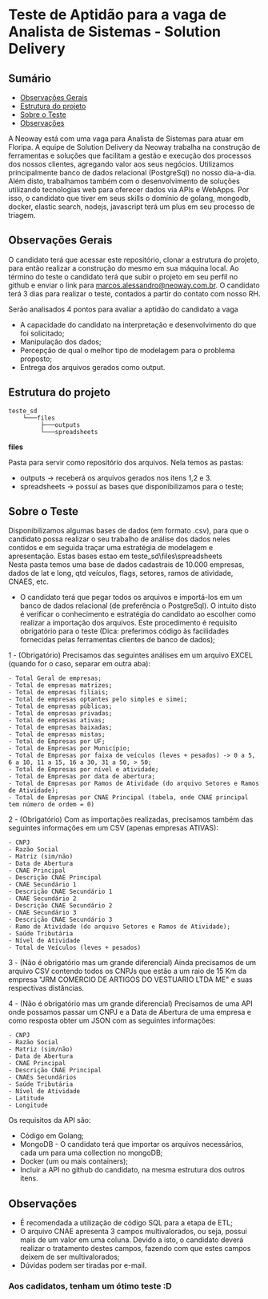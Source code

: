 Teste de Aptidão para a vaga de Analista de Sistemas - Solution Delivery
===

## Sumário

- [Observações Gerais](#observações-gerais)
- [Estrutura do projeto](#estrutura-do-projeto)
- [Sobre o Teste](#sobre-o-teste)
- [Observações](#observações)

A Neoway está com uma vaga para Analista de Sistemas para atuar em Floripa.
A equipe de Solution Delivery da Neoway trabalha na construção de ferramentas e soluções que facilitam a gestão e execução dos processos dos nossos clientes, agregando valor aos seus negócios.
Utilizamos principalmente banco de dados relacional (PostgreSql) no nosso dia-a-dia.
Além disto, trabalhamos também com o desenvolvimento de soluções utilizando tecnologias web para oferecer dados via APIs e WebApps. Por isso, o candidato que tiver em seus skills o domínio de golang, mongodb, docker, elastic search, nodejs, javascript terá um plus em seu processo de triagem.

## Observações Gerais

O candidato terá que acessar este repositório, clonar a estrutura do projeto, para então realizar a construção do mesmo em sua máquina local.
Ao término do teste o candidato terá que subir o projeto em seu perfil no github e enviar o link para marcos.alessandro@neoway.com.br.
O candidato terá 3 dias para realizar o teste, contados a partir do contato com nosso RH. 

Serão analisados 4 pontos para avaliar a aptidão do candidato a vaga
- A capacidade do candidato na interpretação e desenvolvimento do que foi solicitado;
- Manipulação dos dados;
- Percepção de qual o melhor tipo de modelagem para o problema proposto;
- Entrega dos arquivos gerados como output.

## Estrutura do projeto

```
teste_sd
    └───files
         ├───outputs
         └───spreadsheets
```

**files**

Pasta para servir como repositório dos arquivos. Nela temos as pastas:
- outputs -> receberá os arquivos gerados nos itens 1,2 e 3.
- spreadsheets -> possuí as bases que disponibilizamos para o teste;

## Sobre o Teste

Disponibilizamos algumas bases de dados (em formato .csv), para que o candidato possa realizar o seu trabalho de análise dos dados neles contidos e em seguida traçar uma estratégia de modelagem e apresentação. Estas bases estao em teste_sd\files\spreadsheets\
Nesta pasta temos uma base de dados cadastrais de 10.000 empresas, dados de lat e long, qtd veículos, flags, setores, ramos de atividade, CNAES, etc.
- O candidato terá que pegar todos os arquivos e importá-los em um banco de dados relacional (de preferência o PostgreSql). O intuito disto é verificar o conhecimento e estratégia do candidato ao escolher como realizar a importação dos arquivos. Este procedimento é requisito obrigatório para o teste (Dica: preferimos código às facilidades fornecidas pelas ferramentas clientes de banco de dados);

1 - (Obrigatório) Precisamos das seguintes análises em um arquivo EXCEL (quando for o caso, separar em outra aba):

    - Total Geral de empresas;
    - Total de empresas matrizes;
    - Total de empresas filiais;
    - Total de empresas optantes pelo simples e simei;
    - Total de empresas públicas;
    - Total de empresas privadas;
    - Total de empresas ativas;
    - Total de empresas baixadas;
    - Total de empresas mistas;
    - Total de Empresas por UF;
    - Total de Empresas por Município;
    - Total de Empresas por faixa de veículos (leves + pesados) -> 0 a 5, 6 a 10, 11 a 15, 16 a 30, 31 a 50, > 50;
    - Total de Empresas por nível e atividade;
    - Total de Empresas por data de abertura;
    - Total de Empresas por Ramos de Atividade (do arquivo Setores e Ramos de Atividade);
    - Total de Empresas por CNAE Principal (tabela, onde CNAE principal tem número de ordem = 0)

2 - (Obrigatório) Com as importações realizadas, precisamos também das seguintes informações em um CSV (apenas empresas ATIVAS):
    
    - CNPJ
    - Razão Social
    - Matriz (sim/não)
    - Data de Abertura
    - CNAE Principal
    - Descrição CNAE Principal
    - CNAE Secundário 1
    - Descrição CNAE Secundário 1
    - CNAE Secundário 2
    - Descrição CNAE Secundário 2
    - CNAE Secundário 3
    - Descrição CNAE Secundário 3
    - Ramo de Atividade (do arquivo Setores e Ramos de Atividade);
    - Saúde Tributária
    - Nível de Atividade
    - Total de Veículos (leves + pesados)

3 - (Não é obrigatório mas um grande diferencial) Ainda precisamos de um arquivo CSV contendo todos os CNPJs que estão a um raio de 15 Km da empresa "JRM COMERCIO DE ARTIGOS DO VESTUARIO LTDA ME" e suas respectivas distâncias.

4 - (Não é obrigatório mas um grande diferencial) Precisamos de uma API onde possamos passar um CNPJ e a Data de Abertura de uma empresa e como resposta obter um JSON com as seguintes informações:

    - CNPJ
    - Razão Social
    - Matriz (sim/não)
    - Data de Abertura
    - CNAE Principal
    - Descrição CNAE Principal
    - CNAEs Secundários
    - Saúde Tributária
    - Nível de Atividade
    - Latitude
    - Longitude
  
  Os requisitos da API são:
- Código em Golang;
- MongoDB - O candidato terá que importar os arquivos necessários, cada um para uma collection no mongoDB;
- Docker (um ou mais containers);
- Incluir a API no github do candidato, na mesma estrutura dos outros itens.

## Observações
	
- É recomendada a utilização de código SQL para a etapa de ETL;
- O arquivo CNAE apresenta 3 campos multivalorados, ou seja, possui mais de um valor em uma coluna. Devido a isto, o candidato deverá realizar o tratamento destes campos, fazendo com que estes campos deixem de ser multivalorados;
- Dúvidas podem ser tiradas por e-mail.

### Aos cadidatos, tenham um ótimo teste :D ### 
